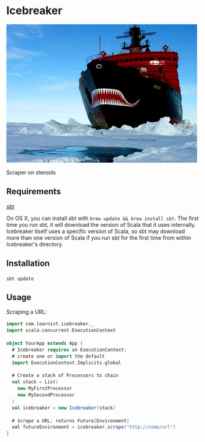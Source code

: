 Icebreaker
==========

![Icebreaker](media/icebreaker.png)

Scraper on steroids

Requirements
------------

[sbt](http://www.scala-sbt.org/)

On OS X, you can install sbt with `brew update && brew install sbt`. The first time you run sbt, it will download the version of Scala that it uses internally. Icebreaker itself uses a specific version of Scala, so sbt may download more than one version of Scala if you run sbt for the first time from within Icebreaker's directory.

Installation
------------

`sbt update`

Usage
-----

Scraping a URL:

```scala
import com.learnist.icebreaker._
import scala.concurrent.ExecutionContext

object YourApp extends App {
  # Icebreaker requires an ExecutionContext;
  # create one or import the default
  import ExecutionContext.Implicits.global

  # Create a stack of Processors to chain
  val stack = List(
    new MyFirstProcessor
    new MySecondProcessor
  )
  val icebreaker = new Icebreaker(stack)

  # Scrape a URL; returns Future[Environment]
  val futureEnvironment = icebreaker.scrape("http://some/url")
}
```
